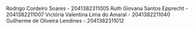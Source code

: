 Rodrigo Cordeiro Soares - 2041382311005
Ruth Giovana Santos Epprecht - 2041382211007
Victória Valentina Lima do Amaral - 2041382211040
Guilherme de Oliveira Lendines - 2041382311012